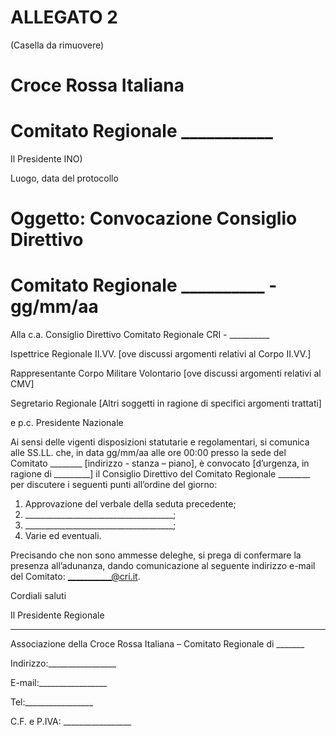 # ALLEGATO 2

(Casella da rimuovere)

# Croce Rossa Italiana

# Comitato Regionale ___________

Il Presidente INO)

Luogo, data del protocollo

# Oggetto: Convocazione Consiglio Direttivo

# Comitato Regionale __________ - gg/mm/aa

Alla c.a. Consiglio Direttivo Comitato Regionale CRI - __________

Ispettrice Regionale II.VV. [ove discussi argomenti relativi al Corpo II.VV.]

Rappresentante Corpo Militare Volontario [ove discussi argomenti relativi al CMV]

Segretario Regionale [Altri soggetti in ragione di specifici argomenti trattati]

e p.c. Presidente Nazionale

Ai sensi delle vigenti disposizioni statutarie e regolamentari, si comunica alle SS.LL. che, in data gg/mm/aa alle ore 00:00 presso la sede del Comitato ________ [indirizzo - stanza – piano], è convocato [d’urgenza, in ragione di _________] il Consiglio Direttivo del Comitato Regionale ________ per discutere i seguenti punti all’ordine del giorno:

1. Approvazione del verbale della seduta precedente;
2. _____________________________________;
3. _____________________________________;
4. Varie ed eventuali.

Precisando che non sono ammesse deleghe, si prega di confermare la presenza all’adunanza, dando comunicazione al seguente indirizzo e-mail del Comitato: ___________@cri.it.

Cordiali saluti

Il Presidente Regionale

_______________

Associazione della Croce Rossa Italiana – Comitato Regionale di _______

Indirizzo:_________________

E-mail:_________________

Tel:_________________

C.F. e P.IVA: _________________

